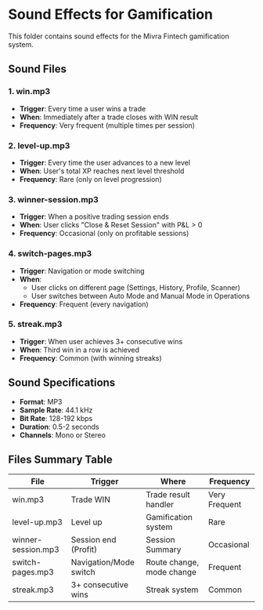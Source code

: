 # Sound Effects for Gamification

This folder contains sound effects for the Mivra Fintech gamification system.

## Sound Files

### 1. **win.mp3**
- **Trigger**: Every time a user wins a trade
- **When**: Immediately after a trade closes with WIN result
- **Frequency**: Very frequent (multiple times per session)

### 2. **level-up.mp3**
- **Trigger**: Every time the user advances to a new level
- **When**: User's total XP reaches next level threshold
- **Frequency**: Rare (only on level progression)

### 3. **winner-session.mp3**
- **Trigger**: When a positive trading session ends
- **When**: User clicks "Close & Reset Session" with P&L > 0
- **Frequency**: Occasional (only on profitable sessions)

### 4. **switch-pages.mp3**
- **Trigger**: Navigation or mode switching
- **When**:
  - User clicks on different page (Settings, History, Profile, Scanner)
  - User switches between Auto Mode and Manual Mode in Operations
- **Frequency**: Frequent (every navigation)

### 5. **streak.mp3**
- **Trigger**: When user achieves 3+ consecutive wins
- **When**: Third win in a row is achieved
- **Frequency**: Common (with winning streaks)

## Sound Specifications

- **Format**: MP3
- **Sample Rate**: 44.1 kHz
- **Bit Rate**: 128-192 kbps
- **Duration**: 0.5-2 seconds
- **Channels**: Mono or Stereo

## Files Summary Table

| File | Trigger | Where | Frequency |
|------|---------|-------|-----------|
| win.mp3 | Trade WIN | Trade result handler | Very Frequent |
| level-up.mp3 | Level up | Gamification system | Rare |
| winner-session.mp3 | Session end (Profit) | Session Summary | Occasional |
| switch-pages.mp3 | Navigation/Mode switch | Route change, mode change | Frequent |
| streak.mp3 | 3+ consecutive wins | Streak system | Common |

